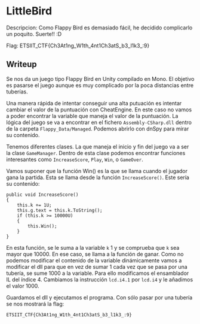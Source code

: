 # LittleBird

Descripcion: Como Flappy Bird es demasiado fácil, he decidido complicarlo un poquito. Suerte!! :D

Flag: ETSIIT_CTF{Ch3At1ng_W1th_4nt1Ch3atS_b3_l1k3_:9}

## Writeup

Se nos da un juego tipo Flappy Bird en Unity compilado en Mono. El objetivo es pasarse el juego aunque es muy complicado por la poca distancias entre tuberías.

Una manera rápida de intentar conseguir una alta putuación es intentar cambiar el valor de la puntuación con CheatEngine. En este caso no vamos a poder encontrar la variable que maneja el valor de la puntuación. La lógica del juego se va a encontrar en el fichero `Assembly-CSharp.dll` dentro de la carpeta `Flappy_Data/Managed`. Podemos abrirlo con dnSpy para mirar su contenido.

Tenemos diferentes clases. La que maneja el inicio y fin del juego va a ser la clase `GameManager`.  Dentro de esta clase podemos encontrar funciones interesantes como `IncreaseScore`, `Play`, `Win`, o `GameOver`.

Vamos suponer que la función Win() es la que se llama cuando el jugador gana la partida. Esta se llama desde la función `IncreaseScore()`. Este sería su contenido:

```
public void IncreaseScore()
{
	this.k += 1U;
	this.g.text = this.k.ToString();
	if (this.k >= 10000U)
	{
		this.Win();
	}
}
```

En esta función, se le suma a la variable `k` 1 y se comprueba que `k` sea mayor que 10000. En ese caso, se llama a la función de ganar.
Como no podemos modificar el contenido de la variable dinámicamente vamos a modificar el dll para que en vez de sumar 1 cada vez que se pasa por una tubería, se sume 1000 a la variable. Para ello modificamos el ensamblador IL del índice 4. Cambiamos la instrucción `lcd.i4.1` por `lcd.i4` y le añadimos el valor 1000.

Guardamos el dll y ejecutamos el programa. Con sólo pasar por una tubería se nos mostrará la flag: 

`ETSIIT_CTF{Ch3At1ng_W1th_4nt1Ch3atS_b3_l1k3_:9}`
